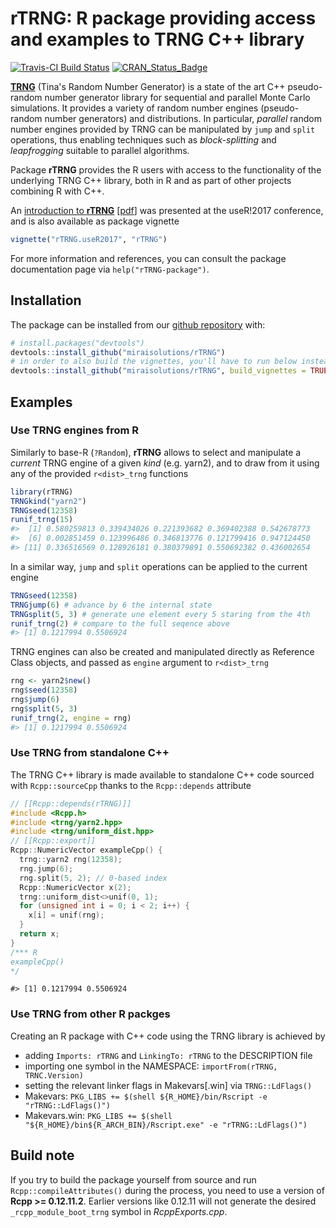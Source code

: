 
<!-- README.md is generated from README.Rmd. Please edit that file -->
rTRNG: R package providing access and examples to TRNG C++ library
==================================================================

[![Travis-CI Build Status](https://travis-ci.org/miraisolutions/rTRNG.svg?branch=master)](https://travis-ci.org/miraisolutions/rTRNG) [![CRAN\_Status\_Badge](http://www.r-pkg.org/badges/version/rTRNG)](https://cran.r-project.org/package=rTRNG)

**[TRNG](https://numbercrunch.de/trng/)** (Tina's Random Number Generator) is a state of the art C++ pseudo-random number generator library for sequential and parallel Monte Carlo simulations. It provides a variety of random number engines (pseudo-random number generators) and distributions. In particular, *parallel* random number engines provided by TRNG can be manipulated by `jump` and `split` operations, thus enabling techniques such as *block-splitting* and *leapfrogging* suitable to parallel algorithms.

Package **rTRNG** provides the R users with access to the functionality of the underlying TRNG C++ library, both in R and as part of other projects combining R with C++.

An [introduction to **rTRNG**](https://user2017.sched.com/event/Axpj/rtrng-advanced-parallel-random-number-generation-in-r) \[[pdf](http://schd.ws/hosted_files/user2017/93/Mirai.rTRNG.useR2017.pdf)\] was presented at the useR!2017 conference, and is also available as package vignette

``` r
vignette("rTRNG.useR2017", "rTRNG")
```

For more information and references, you can consult the package documentation page via `help("rTRNG-package")`.

Installation
------------

The package can be installed from our [github repository](https://github.com/miraisolutions/rTRNG) with:

``` r
# install.packages("devtools")
devtools::install_github("miraisolutions/rTRNG")
# in order to also build the vignettes, you'll have to run below instead
devtools::install_github("miraisolutions/rTRNG", build_vignettes = TRUE)
```

Examples
--------

### Use TRNG engines from R

Similarly to base-R (`?Random`), **rTRNG** allows to select and manipulate a *current* TRNG engine of a given *kind* (e.g. yarn2), and to draw from it using any of the provided `r<dist>_trng` functions

``` r
library(rTRNG)
TRNGkind("yarn2") 
TRNGseed(12358)
runif_trng(15)
#>  [1] 0.580259813 0.339434026 0.221393682 0.369402388 0.542678773
#>  [6] 0.002851459 0.123996486 0.346813776 0.121799416 0.947124450
#> [11] 0.336516569 0.128926181 0.380379891 0.550692382 0.436002654
```

In a similar way, `jump` and `split` operations can be applied to the current engine

``` r
TRNGseed(12358)
TRNGjump(6) # advance by 6 the internal state
TRNGsplit(5, 3) # generate une element every 5 staring from the 4th
runif_trng(2) # compare to the full seqence above
#> [1] 0.1217994 0.5506924
```

TRNG engines can also be created and manipulated directly as Reference Class objects, and passed as `engine` argument to `r<dist>_trng`

``` r
rng <- yarn2$new()
rng$seed(12358)
rng$jump(6)
rng$split(5, 3)
runif_trng(2, engine = rng)
#> [1] 0.1217994 0.5506924
```

### Use TRNG from standalone C++

The TRNG C++ library is made available to standalone C++ code sourced with `Rcpp::sourceCpp` thanks to the `Rcpp::depends` attribute

``` cpp
// [[Rcpp::depends(rTRNG)]]
#include <Rcpp.h>
#include <trng/yarn2.hpp>
#include <trng/uniform_dist.hpp>
// [[Rcpp::export]]
Rcpp::NumericVector exampleCpp() {
  trng::yarn2 rng(12358);
  rng.jump(6);
  rng.split(5, 2); // 0-based index
  Rcpp::NumericVector x(2);
  trng::uniform_dist<>unif(0, 1);
  for (unsigned int i = 0; i < 2; i++) {
    x[i] = unif(rng);
  }
  return x;
}
/*** R
exampleCpp()
*/
```

    #> [1] 0.1217994 0.5506924

### Use TRNG from other R packges

Creating an R package with C++ code using the TRNG library is achieved by

-   adding `Imports: rTRNG` and `LinkingTo: rTRNG` to the DESCRIPTION file
-   importing one symbol in the NAMESPACE: `importFrom(rTRNG, TRNC.Version)`
-   setting the relevant linker flags in Makevars\[.win\] via `TRNG::LdFlags()`
-   Makevars: `PKG_LIBS += $(shell ${R_HOME}/bin/Rscript -e "rTRNG::LdFlags()")`
-   Makevars.win: `PKG_LIBS += $(shell "${R_HOME}/bin${R_ARCH_BIN}/Rscript.exe" -e "rTRNG::LdFlags()")`

Build note
----------

If you try to build the package yourself from source and run `Rcpp::compileAttributes()` during the process, you need to use a version of **Rcpp &gt;= 0.12.11.2**. Earlier versions like 0.12.11 will not generate the desired `_rcpp_module_boot_trng` symbol in *RcppExports.cpp*.

